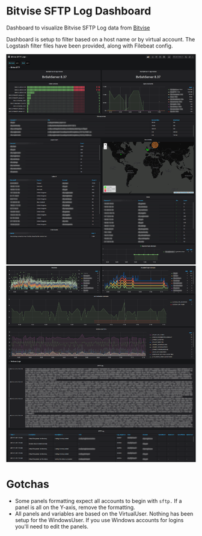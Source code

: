 
# Bitvise SFTP Log Dashboard
Dashboard to visualize Bitvise SFTP Log data from [Bitvise](https://www.bitvise.com/ssh-server)

Dashboard is setup to filter based on a host name or by virtual account. The Logstash filter files have been provided, along with Filebeat config.

![Bitvise SFTP Log Dashboard](./grafana-bitvise-sftp-log01.png)
![Bitvise SFTP Log Dashboard](./grafana-bitvise-sftp-log02.png)
# Gotchas
* Some panels formatting expect all accounts to begin with `sftp.` If a panel is all on the Y-axis, remove the formatting.
* All panels and variables are based on the VirtualUser. Nothing has been setup for the WindowsUser. If you use Windows accounts for logins you'll need to edit the panels.
